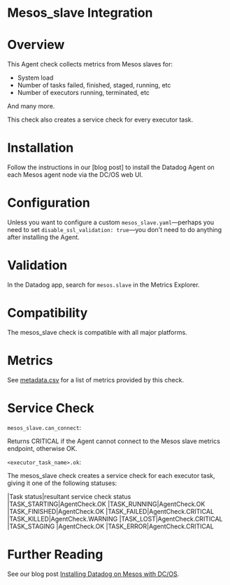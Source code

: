 # Mesos_slave Integration

# Overview

This Agent check collects metrics from Mesos slaves for:

* System load
* Number of tasks failed, finished, staged, running, etc
* Number of executors running, terminated, etc

And many more.

This check also creates a service check for every executor task.

# Installation

Follow the instructions in our [blog post] to install the Datadog Agent on each Mesos agent node via the DC/OS web UI.

# Configuration

Unless you want to configure a custom `mesos_slave.yaml`—perhaps you need to set `disable_ssl_validation: true`—you don't need to do anything after installing the Agent.

# Validation

In the Datadog app, search for `mesos.slave` in the Metrics Explorer.

# Compatibility

The mesos_slave check is compatible with all major platforms.

# Metrics

See [metadata.csv](https://github.com/DataDog/integrations-core/blob/master/mesos_slave/metadata.csv) for a list of metrics provided by this check.

# Service Check

`mesos_slave.can_connect`:

Returns CRITICAL if the Agent cannot connect to the Mesos slave metrics endpoint, otherwise OK.

`<executor_task_name>.ok`:

The mesos_slave check creates a service check for each executor task, giving it one of the following statuses:

|Task status|resultant service check status
|TASK_STARTING|AgentCheck.OK
|TASK_RUNNING|AgentCheck.OK
|TASK_FINISHED|AgentCheck.OK
|TASK_FAILED|AgentCheck.CRITICAL
|TASK_KILLED|AgentCheck.WARNING
|TASK_LOST|AgentCheck.CRITICAL
|TASK_STAGING |AgentCheck.OK
|TASK_ERROR|AgentCheck.CRITICAL

# Further Reading

See our blog post [Installing Datadog on Mesos with DC/OS](https://www.datadoghq.com/blog/deploy-datadog-dcos/).
